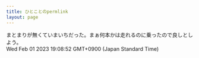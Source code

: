 ```yaml
---
title: ひとことのpermlink
layout: page
---
```

<div class="box" dt="1675246132067">
  まとまりが無くていまいちだった。まぁ何本かは走れるのに乗ったので良しとしよう。
  <div class="content is-small">Wed Feb 01 2023 19:08:52 GMT+0900 (Japan Standard Time)</div>
</div>